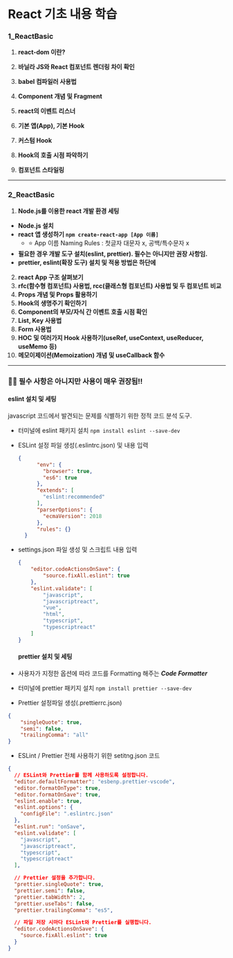 # React 기초 내용 학습

### 1_ReactBasic
1. **react-dom 이란?**
2. **바닐라 JS와 React 컴포넌트 렌더링 차이 확인**
3. **babel 컴파일러 사용법**
4. **Component 개념 및 Fragment**
5. **react의 이벤트 리스너**

6. **기본 앱(App), 기본 Hook**
7. **커스텀 Hook**
8. **Hook의 호출 시점 파악하기**
9. **컴포넌트 스타일링**

-----------------------

### 2_ReactBasic
1. **Node.js를 이용한 react 개발 환경 세팅**
  * **Node.js 설치**
  * **react 앱 생성하기 `npm create-react-app [App 이름]`**
    - ⭐ App 이름 Naming Rules : 첫글자 대문자 x, 공백/특수문자 x
  * **필요한 경우 개발 도구 설치(eslint, prettier). 필수는 아니지만 권장 사항임.**
  * **prettier, eslint(확장 도구) 설치 및 적용 방법은 하단에**

2. **react App 구조 살펴보기**
3. **rfc(함수형 컴포넌트) 사용법, rcc(클래스형 컴포넌트) 사용법 및 두 컴포넌트 비교**
4. **Props 개념 및 Props 활용하기**
5. **Hook의 생명주기 확인하기**
6. **Component의 부모/자식 간 이벤트 호출 시점 확인**
7. **List, Key 사용법**
8. **Form 사용법**
9. **HOC 및 여러가지 Hook 사용하기(useRef, useContext, useReducer, useMemo 등)**
10. **메모이제이션(Memoization) 개념 및 useCallback 함수**

-----------------------

### 🙏🏻 필수 사항은 아니지만 사용이 매우 권장됨!!

#### eslint 설치 및 세팅
javascript 코드에서 발견되는 문제를 식별하기 위한 정적 코드 분석 도구.
- 터미널에 eslint 패키지 설치 ``npm install eslint --save-dev``
- ESLint 설정 파일 생성(.eslintrc.json) 및 내용 입력

  ```json
  {
		"env": {
		  "browser": true,
		  "es6": true
		},
		"extends": [
		  "eslint:recommended"
		],
		"parserOptions": {
		  "ecmaVersion": 2018
		},
		"rules": {}
	}
  ```
- settings.json 파일 생성 및 스크립트 내용 입력
  ```json
  {
      "editor.codeActionsOnSave": {
          "source.fixAll.eslint": true
      },
      "eslint.validate": [
          "javascript",
          "javascriptreact",
          "vue",
          "html",
          "typescript",
          "typescriptreact"
      ]
  }
  ```

  #### prettier 설치 및 세팅
- 사용자가 지정한 옵션에 따라 코드를 Formatting 해주는 <b>_Code Formatter_</b>
- 터미널에 prettier 패키지 설치 ``npm install prettier --save-dev``
- Prettier 설정파일 생성(.prettierrc.json)

```json
{
    "singleQuote": true,
    "semi": false,
    "trailingComma": "all"
}
```
- ESLint / Prettier 전체 사용하기 위한 setitng.json 코드
```json
{
  // ESLint와 Prettier를 함께 사용하도록 설정합니다.
  "editor.defaultFormatter": "esbenp.prettier-vscode",
  "editor.formatOnType": true,
  "editor.formatOnSave": true,
  "eslint.enable": true,
  "eslint.options": {
    "configFile": ".eslintrc.json"
  },
  "eslint.run": "onSave",
  "eslint.validate": [
    "javascript",
    "javascriptreact",
    "typescript",
    "typescriptreact"
  ],

  // Prettier 설정을 추가합니다.
  "prettier.singleQuote": true,
  "prettier.semi": false,
  "prettier.tabWidth": 2,
  "prettier.useTabs": false,
  "prettier.trailingComma": "es5",

  // 파일 저장 시마다 ESLint와 Prettier를 실행합니다.
  "editor.codeActionsOnSave": {
    "source.fixAll.eslint": true
  }
}
```